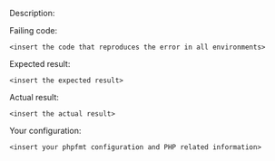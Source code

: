 Description:
<provide a succinct description of the error>

Failing code:
```
<insert the code that reproduces the error in all environments>
```

Expected result:
```
<insert the expected result>
```

Actual result:
```
<insert the actual result>
```

Your configuration:
```
<insert your phpfmt configuration and PHP related information>
```


